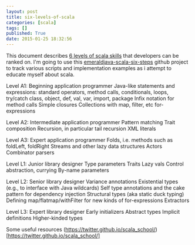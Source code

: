 ```yaml
---
layout: post
title: six-levels-of-scala
categories: [scala]
tags: []
published: True
date: 2015-01-25 18:32:56
---
```


This document describes [6 levels of scala skills](http://www.scala-lang.org/old/node/8610) that developers can be ranked on. I'm going to use this [emeraldjava-scala-six-steps](https://github.com/emeraldjava/emeraldjava-scala-six-steps) github project to track various scripts and implementation examples as i attempt to educate myself about scala.

Level A1: Beginning application programmer
Java-like statements and expressions: standard operators, method calls, conditionals, loops, try/catch
class, object, def, val, var, import, package
Infix notation for method calls
Simple closures
Collections with map, filter, etc
for-expressions

Level A2: Intermediate application programmer
Pattern matching
Trait composition
Recursion, in particular tail recursion
XML literals

Level A3: Expert application programmer
Folds, i.e. methods such as foldLeft, foldRight
Streams and other lazy data structures
Actors
Combinator parsers

Level L1: Junior library designer
Type parameters
Traits
Lazy vals
Control abstraction, currying
By-name parameters

Level L2: Senior library designer
Variance annotations
Existential types (e.g., to interface with Java wildcards)
Self type annotations and the cake pattern for dependency injection
Structural types (aka static duck typing)
Defining map/flatmap/withFilter for new kinds of for-expressions
Extractors

Level L3: Expert library designer
Early initializers
Abstract types
Implicit definitions
Higher-kinded types

Some useful resources
(https://twitter.github.io/scala_school/)[https://twitter.github.io/scala_school/]
